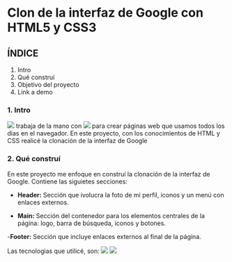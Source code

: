 # Clon de la interfaz de Google con HTML5 y CSS3

## ÍNDICE
1. Intro
2. Qué construí
3. Objetivo del proyecto
4. Link a demo

### 1. Intro
<img src="https://img.shields.io/badge/HTML5-E34F26?style=for-the-badge&logo=html5&logoColor=white" /> trabaja de la mano con <img src="https://img.shields.io/badge/CSS3-1572B6?style=for-the-badge&logo=css3&logoColor=white" /> para crear páginas web que usamos todos los dias en el navegador. En este proyecto, con los conocimientos de HTML y CSS realicé la clonación de la interfaz de Google

### 2. Qué construí
En este proyecto me enfoque en construí la clonación de la interfaz de Google. 
Contiene las siguietes secciones:

- **Header:** Sección que ivolucra la foto de mi perfil, iconos y un menú con enlaces externos.
  
- **Main:** Sección del contenedor para los elementos centrales de la página: logo, barra de búsqueda, iconos y botones.

-**Footer:** Sección que incluye enlaces externos al final de la página.

Las tecnologias que utilicé, son:
<img src="https://img.shields.io/badge/HTML5-E34F26?style=for-the-badge&logo=html5&logoColor=white" />
<img src="https://img.shields.io/badge/CSS3-1572B6?style=for-the-badge&logo=css3&logoColor=white" />

